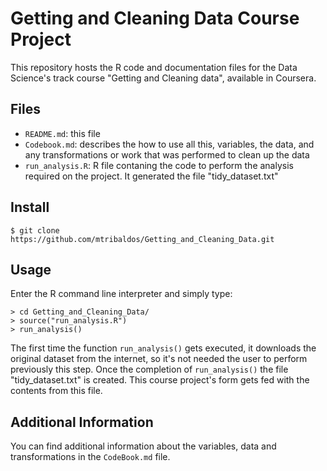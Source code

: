 # Getting and Cleaning Data Course Project

This repository hosts the R code and documentation files for the Data Science's track course "Getting and Cleaning data", available in Coursera.

## Files

- `README.md`: this file
- `Codebook.md`: describes the how to use all this, variables, the data, and any transformations or work that was performed to clean up the data
- `run_analysis.R`: R file contaning the code to perform the analysis required on the project. It generated the file "tidy_dataset.txt"  

## Install

```
$ git clone https://github.com/mtribaldos/Getting_and_Cleaning_Data.git
```

## Usage

Enter the R command line interpreter and simply type:

```
> cd Getting_and_Cleaning_Data/
> source("run_analysis.R")
> run_analysis()
```

The first time the function `run_analysis()` gets executed, it downloads the original dataset from the internet, so it's not needed the user to perform previously this step.
Once the completion of `run_analysis()` the file "tidy_dataset.txt" is created. This course project's form gets fed with the contents from this file.

## Additional Information

You can find additional information about the variables, data and transformations in the `CodeBook.md` file.

